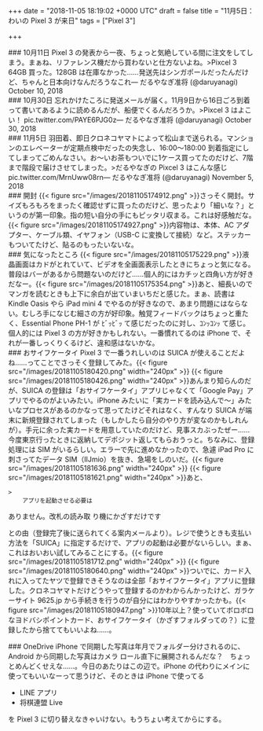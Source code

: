 
+++
date = "2018-11-05 18:19:02 +0000 UTC"
draft = false
title = "11月5日：わいの Pixel 3 が来日"
tags = ["Pixel 3"]

+++
<div class="section">
    ### 10月11日
    Pixel 3 の発表から一夜、ちょっと気絶している間に注文をしてしまう。まぁね、リファレンス機だから買わないと仕方ないよね。>Pixcel 3 64GB 買った。128GB は在庫なかった……発送先はシンガポールだったんだけど、ちゃんと日本向けなんだろうなこれ— だるやなぎ准将 (@daruyanagi) October 10, 2018<script async="" src="https://platform.twitter.com/widgets.js" charset="utf-8"></script><br/>


</div>
<div class="section">
    ### 10月30日
    忘れかけたころに発送メールが届く。11月9日から16日ごろ到着って書いてあるように読めるんだが、船便でくるんだろうか。>Pixcel 3 はよこい！ pic.twitter.com/PAYE6PJG0z— だるやなぎ准将 (@daruyanagi) October 30, 2018<script async="" src="https://platform.twitter.com/widgets.js" charset="utf-8"></script><br/>


</div>
<div class="section">
    ### 11月5日
    羽田着、即日クロネコヤマトによって松山まで送られる。マンションのエレベーターが定期点検中だったの失念し、16:00～180:00 到着指定にしてしまってごめんなさい。お～いお茶もついでに1ケース買ってたのだけど、7階まで階段で届けさせてしまった。>だるやなぎの Pixcel 3 はこんな感じ pic.twitter.com/MrnUww08rn— だるやなぎ准将 (@daruyanagi) November 5, 2018<script async="" src="https://platform.twitter.com/widgets.js" charset="utf-8"></script><br/>


</div>
<div class="section">
    ### 開封
    {{< figure src="/images/20181105174912.png"  >}}さっそく開封。サイズもろもろをまったく確認せずに買ったのだけど、思ったより「細いな？」というのが第一印象。指の短い自分の手にもピッタリ収まる。これは好感触だな。{{< figure src="/images/20181105174927.png"  >}}内容物は、本体、AC アダプター、ケーブル類、イヤフォン（USB-C に変換して接続）など。ステッカーもついてたけど、貼るのもったいないな。

</div>
<div class="section">
    ### 気になったところ
    {{< figure src="/images/20181105175229.png"  >}}液晶画面はカドがとれていて、ビデオを全画面表示したときにちょっと気になる。普段はバーがあるから問題ないのだけど……個人的にはカチッと四角い方が好きだなー。{{< figure src="/images/20181105175354.png"  >}}あと、細長いのでマンガを読むときも上下に余白が出ていまいちだと感じた。まぁ、読書は Kindle Oasis やら iPad mini 4 でやるのが好きなので、あまり問題にはならない。むしろ手になじむ細さの方が好印象。触覚フィードバックはちょっと重たく、Essential Phone PH-1 が ﾋﾞｯﾋﾞｯ て感じだったのに対し、ｺﾝｯｺﾝｯ て感じ。個人的には Pixel 3 の方が好きかもしれない。一番慣れてるのは iPhone で、それが一番しっくりくるけど、違和感はないかな。

</div>
<div class="section">
    ### おサイフケータイ
    Pixel 3 で一番うれしいのは SUICA が使えることだよね……ってことでさっそく登録してみた。{{< figure src="/images/20181105180420.png" width="240px" >}} {{< figure src="/images/20181105180426.png" width="240px" >}}あんまり知らんのだが、SUICA の登録は「おサイフケータイ」アプリじゃなくて「Google Pay」アプリでやるのがよいみたい。iPhone みたいに「実カードを読み込んで～」みたいなプロセスがあるのかなって思ってたけどそれはなく、すんなり SUICA が端末に新規登録されてしまった（もしかしたら自分のやり方が変なのかもしれんが）。手元に余った実カードを用意していたのだけど、見事スカぶったぜー……今度東京行ったときに返納してデポジット返してもらおうっと。ちなみに、登録処理には SIM がいるらしい。エラーで先に進めなかったので、急遽 iPad Pro に刺さってたデータ SIM（IIJmio）を抜き、急場をしのいだ。{{< figure src="/images/20181105181636.png" width="240px" >}} {{< figure src="/images/20181105181621.png" width="240px" >}}あと、

    >
        アプリを起動させる必要は
ありません。改札の読み取
り機にかざすだけです

    
との由（登録完了後に送られてくる案内メールより）。レジで使うときも支払い方法を「SUICA」に指定するだけで、アプリの起動は必要がないらしい。まぁ、これはおいおい試してみることにする。{{< figure src="/images/20181105181712.png" width="240px" >}} {{< figure src="/images/20181105180640.png" width="240px" >}}ついでに、カード入れに入ってたヤツで登録できそうなのは全部「おサイフケータイ」アプリに登録した。クロネコヤマトだけどうやって登録するのかわからんかったけど、ガラケーサイト 9625.jp から手続きを行うのが自分にはわかりやすかったかも。{{< figure src="/images/20181105180947.png"  >}}10年以上？使っていてボロボロなヨドバシポイントカード、おサイフケータイ（かざすフォルダっての？）に登録したから捨ててもいいよね……。

</div>
<div class="section">
    ### OneDrive
    iPhone で同期した写真は年月でフォルダー分けされるのに、Android から同期した写真はカメラ ロール直下に展開されるんだな？　ちょっとめんどくせえな……。今日のあたりはこの辺で。iPhone の代わりにメインに使ってもいいなーって思うけど、そのときは iPhone で使ってる

<ul>
<li>LINE アプリ</li>
<li>将棋連盟 Live</li>
</ul>を Pixel 3 に切り替えなきゃいけない。もうちょい考えてからにする。

</div>

